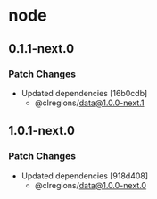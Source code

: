 # node

## 0.1.1-next.0

### Patch Changes

- Updated dependencies [16b0cdb]
  - @clregions/data@1.0.0-next.1

## 1.0.1-next.0

### Patch Changes

- Updated dependencies [918d408]
  - @clregions/data@1.0.0-next.0
